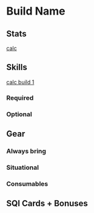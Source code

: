 # Build Name

## Stats

[calc](https://kutsuru.github.io/ttcalculator/?_S050ScOyTEpJckpMSnRKcknDtAXDknnCicKJw6XCjsKpaXkgwpjCmMKYasKWwprDocKRCAYZw5lAwpnDjMKUw7DCisOcwqzDkMKMwoDCksKCdMKPwrTCrMO0wqg0wp9kw6c0wp/CtMOEVCBIw4xKwoTCg8K0wpw0IMKZCcORwpvClsKSOFjCgFNpZk7CikJeYm7Cqn5KanFyUWZBSWZ+HgA)

## Skills

[calc build 1](https://skillsim.irowiki.org)

### Required

### Optional

## Gear

### Always bring

### Situational

### Consumables

## SQI Cards + Bonuses
